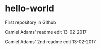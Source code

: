 # hello-world
First repository in Github

Camiel Adams' readme edit 13-02-2017

Camiel Adams' 2nd readme edit 13-02-2017
